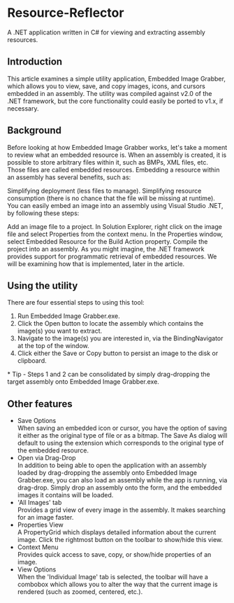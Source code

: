 Resource-Reflector
==================

A .NET application written in C# for viewing and extracting assembly resources.

<h2>Introduction</h2>
This article examines a simple utility application, Embedded Image Grabber, which allows you to view, save, and copy images, icons, and cursors embedded in an assembly. The utility was compiled against v2.0 of the .NET framework, but the core functionality could easily be ported to v1.x, if necessary.

<h2>Background</h2>
Before looking at how Embedded Image Grabber works, let's take a moment to review what an embedded resource is. When an assembly is created, it is possible to store arbitrary files within it, such as BMPs, XML files, etc. Those files are called embedded resources. Embedding a resource within an assembly has several benefits, such as:

Simplifying deployment (less files to manage).
Simplifying resource consumption (there is no chance that the file will be missing at runtime).
You can easily embed an image into an assembly using Visual Studio .NET, by following these steps:

Add an image file to a project.
In Solution Explorer, right click on the image file and select Properties from the context menu.
In the Properties window, select Embedded Resource for the Build Action property.
Compile the project into an assembly.
As you might imagine, the .NET framework provides support for programmatic retrieval of embedded resources. We will be examining how that is implemented, later in the article.

<h2>Using the utility</h2>
There are four essential steps to using this tool:

<ol>
<li>Run Embedded Image Grabber.exe.</li>
<li>Click the Open button to locate the assembly which contains the image(s) you want to extract.</li>
<li>Navigate to the image(s) you are interested in, via the BindingNavigator at the top of the window.</li>
<li>Click either the Save or Copy button to persist an image to the disk or clipboard.</li>
</ol>
* Tip - Steps 1 and 2 can be consolidated by simply drag-dropping the target assembly onto Embedded Image Grabber.exe.

<h2>Other features</h2>
<ul>
<li>Save Options</li> When saving an embedded icon or cursor, you have the option of saving it either as the original type of file or as a bitmap. The Save As dialog will default to using the extension which corresponds to the original type of the embedded resource.
<li>Open via Drag-Drop</li> In addition to being able to open the application with an assembly loaded by drag-dropping the assembly onto Embedded Image Grabber.exe, you can also load an assembly while the app is running, via drag-drop. Simply drop an assembly onto the form, and the embedded images it contains will be loaded.
<li>'All Images' tab</li> Provides a grid view of every image in the assembly. It makes searching for an image faster.
<li>Properties View</li> A PropertyGrid which displays detailed information about the current image. Click the rightmost button on the toolbar to show/hide this view.
<li>Context Menu</li> Provides quick access to save, copy, or show/hide properties of an image.
<li>View Options</li> When the 'Individual Image' tab is selected, the toolbar will have a combobox which allows you to alter the way that the current image is rendered (such as zoomed, centered, etc.).
</ul>
